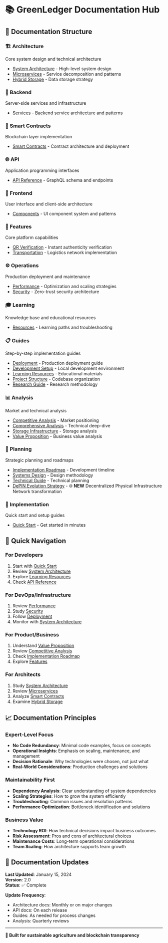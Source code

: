# 📚 GreenLedger Documentation Hub

## 🎯 Documentation Structure

### **🏗️ Architecture**
Core system design and technical architecture
- [System Architecture](./architecture/SYSTEM_ARCHITECTURE.md) - High-level system design
- [Microservices](./architecture/MICROSERVICES.md) - Service decomposition and patterns
- [Hybrid Storage](./architecture/HYBRID_STORAGE.md) - Data storage strategy

### **🔧 Backend**
Server-side services and infrastructure
- [Services](./backend/SERVICES.md) - Backend service architecture and patterns

### **📜 Smart Contracts**
Blockchain layer implementation
- [Smart Contracts](./contracts/SMART_CONTRACTS.md) - Contract architecture and deployment

### **🌐 API**
Application programming interfaces
- [API Reference](./api/API_REFERENCE.md) - GraphQL schema and endpoints

### **🎨 Frontend**
User interface and client-side architecture
- [Components](./frontend/COMPONENTS.md) - UI component system and patterns

### **🚀 Features**
Core platform capabilities
- [QR Verification](./features/QR_VERIFICATION.md) - Instant authenticity verification
- [Transportation](./features/TRANSPORTATION.md) - Logistics network implementation

### **⚙️ Operations**
Production deployment and maintenance
- [Performance](./operations/PERFORMANCE.md) - Optimization and scaling strategies
- [Security](./operations/SECURITY.md) - Zero-trust security architecture

### **🎓 Learning**
Knowledge base and educational resources
- [Resources](./learning/RESOURCES.md) - Learning paths and troubleshooting

### **📋 Guides**
Step-by-step implementation guides
- [Deployment](./guides/DEPLOYMENT.md) - Production deployment guide
- [Development Setup](./guides/DEVELOPMENT_SETUP.md) - Local development environment
- [Learning Resources](./guides/LEARNING_RESOURCES.md) - Educational materials
- [Project Structure](./guides/PROJECT_STRUCTURE.md) - Codebase organization
- [Research Guide](./guides/RESEARCH_GUIDE.md) - Research methodology

### **📊 Analysis**
Market and technical analysis
- [Competitive Analysis](./analysis/COMPETITIVE_ANALYSIS.md) - Market positioning
- [Comprehensive Analysis](./analysis/COMPREHENSIVE_ANALYSIS_REPORT.md) - Technical deep-dive
- [Storage Infrastructure](./analysis/HYBRID_STORAGE_INFRASTRUCTURE_REPORT.md) - Storage analysis
- [Value Proposition](./analysis/PLATFORM_VALUE_PROPOSITION.md) - Business value analysis

### **📅 Planning**
Strategic planning and roadmaps
- [Implementation Roadmap](./planning/IMPLEMENTATION_ROADMAP.md) - Development timeline
- [Systems Design](./planning/SYSTEMS_DESIGN.md) - Design methodology
- [Technical Guide](./planning/TECHNICAL_GUIDE.md) - Technical planning
- [DePIN Evolution Strategy](./planning/DEPIN_EVOLUTION_STRATEGY.md) - 🌐 **NEW** Decentralized Physical Infrastructure Network transformation

### **🔧 Implementation**
Quick start and setup guides
- [Quick Start](./implementation/QUICK_START.md) - Get started in minutes

## 🎯 Quick Navigation

### **For Developers**
1. Start with [Quick Start](./implementation/QUICK_START.md)
2. Review [System Architecture](./architecture/SYSTEM_ARCHITECTURE.md)
3. Explore [Learning Resources](./learning/RESOURCES.md)
4. Check [API Reference](./api/API_REFERENCE.md)

### **For DevOps/Infrastructure**
1. Review [Performance](./operations/PERFORMANCE.md)
2. Study [Security](./operations/SECURITY.md)
3. Follow [Deployment](./guides/DEPLOYMENT.md)
4. Monitor with [System Architecture](./architecture/SYSTEM_ARCHITECTURE.md)

### **For Product/Business**
1. Understand [Value Proposition](./analysis/PLATFORM_VALUE_PROPOSITION.md)
2. Review [Competitive Analysis](./analysis/COMPETITIVE_ANALYSIS.md)
3. Check [Implementation Roadmap](./planning/IMPLEMENTATION_ROADMAP.md)
4. Explore [Features](./features/)

### **For Architects**
1. Study [System Architecture](./architecture/SYSTEM_ARCHITECTURE.md)
2. Review [Microservices](./architecture/MICROSERVICES.md)
3. Analyze [Smart Contracts](./contracts/SMART_CONTRACTS.md)
4. Examine [Hybrid Storage](./architecture/HYBRID_STORAGE.md)

## 📈 Documentation Principles

### **Expert-Level Focus**
- **No Code Redundancy**: Minimal code examples, focus on concepts
- **Operational Insights**: Emphasis on scaling, maintenance, and management
- **Decision Rationale**: Why technologies were chosen, not just what
- **Real-World Considerations**: Production challenges and solutions

### **Maintainability First**
- **Dependency Analysis**: Clear understanding of system dependencies
- **Scaling Strategies**: How to grow the system efficiently
- **Troubleshooting**: Common issues and resolution patterns
- **Performance Optimization**: Bottleneck identification and solutions

### **Business Value**
- **Technology ROI**: How technical decisions impact business outcomes
- **Risk Assessment**: Pros and cons of architectural choices
- **Maintenance Costs**: Long-term operational considerations
- **Team Scaling**: How architecture supports team growth

## 🔄 Documentation Updates

**Last Updated**: January 15, 2024  
**Version**: 2.0  
**Status**: ✅ Complete

**Update Frequency**: 
- Architecture docs: Monthly or on major changes
- API docs: On each release
- Guides: As needed for process changes
- Analysis: Quarterly reviews

---

**🌱 Built for sustainable agriculture and blockchain transparency**